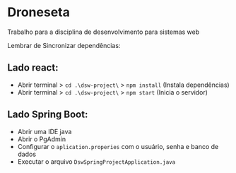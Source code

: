 # Droneseta
Trabalho para a disciplina de desenvolvimento para sistemas web

Lembrar de Sincronizar dependências: 

## Lado react: 

- Abrir terminal >  ``` cd .\dsw-project\ ``` > ``` npm install ``` (Instala dependências)
- Abrir terminal >  ``` cd .\dsw-project\ ``` > ``` npm start ``` (Inicia o servidor)

## Lado Spring Boot: 

- Abrir uma IDE java
- Abrir o PgAdmin
- Configurar o  ```aplication.properies``` com o usuário, senha e banco de dados
- Executar o arquivo ```DswSpringProjectApplication.java```
